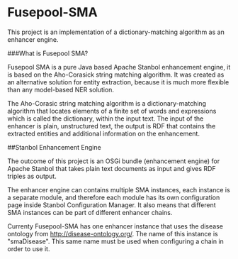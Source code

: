 Fusepool-SMA
============

This project is an implementation of a dictionary-matching algorithm as an enhancer engine.

###What is Fusepool SMA?

Fusepool SMA is a pure Java based Apache Stanbol enhancement engine, it is based on the Aho-Corasick string matching algorithm. It was created as an alternative solution for entity extraction, because it is much more flexible than any model-based NER solution. 

The Aho-Corasic string matching algorithm is a dictionary-matching algorithm that locates elements of a finite set of words and expressions which is called the dictionary, within the input text. The input of the enhancer is plain, unstructured text, the output is RDF that contains the extracted entities and additional information on the enhancement.


##Stanbol Enhancement Engine

The outcome of this project is an OSGi bundle (enhancement engine) for Apache Stanbol that takes plain text documents as input and gives RDF triples as output.

The enhancer engine can contains multiple SMA instances, each instance is a separate module, and therefore each module has its own configuration page inside Stanbol Configuration Manager. It also means that different SMA instances can be part of different enhancer chains.

Currenty Fusepool-SMA has one enhancer instance that uses the disease ontology from http://disease-ontology.org/. The name of this instance is "smaDisease". This same name must be used when configuring a chain in order to use it.

